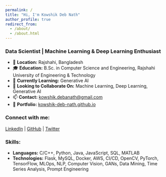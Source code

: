 ```yaml
---
permalink: /
title: "Hi, I'm Kowshik Deb Nath"
author_profile: true
redirect_from: 
  - /about/
  - /about.html
---
```



### Data Scientist | Machine Learning & Deep Learning Enthusiast

- 📍 **Location:** Rajshahi, Bangladesh
- 🎓 **Education:** B.Sc. in Computer Science and Engineering, Rajshahi University of Engineering & Technology
- 🌱 **Currently Learning:** Generative AI
- 👯 **Looking to Collaborate On:** Machine Learning, Deep Learning, Generative AI
- 📫 **Contact:** [kowshik.debanath@gmail.com](mailto:kowshik.debanath@gmail.com)
- 💼 **Portfolio:** [kowshik-deb-nath.github.io](https://kowshik-deb-nath.github.io/)

### Connect with me:
[LinkedIn](https://www.linkedin.com/in/kowshik24) | [GitHub](https://github.com/kowshik24) | [Twitter](https://twitter.com/debkowshik)

### Skills:
- **Languages:** C/C++, Python, Java, JavaScript, SQL, MATLAB
- **Technologies:** Flask, MySQL, Docker, AWS, CI/CD, OpenCV, PyTorch, TensorFlow, MLOps, NLP, Computer Vision, GANs, Data Mining, Time Series Analysis, Prompt Engineering

